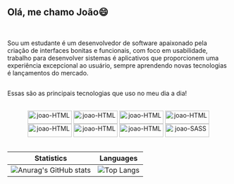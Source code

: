 ## Olá, me chamo João😄

<br />

Sou um estudante é um desenvolvedor de software apaixonado pela criação de interfaces bonitas e funcionais, com foco em usabilidade, trabalho para desenvolver sistemas é aplicativos que proporcionem uma experiência excepcional ao usuário, sempre aprendendo novas tecnologias é lançamentos do mercado.

##

Essas são as principais tecnologias que uso no meu dia a dia!

<div style="display: inline_block" align="center">
<br />
 
  <img align="center" alt="joao-HTML" height="30" width="100" src="https://img.shields.io/badge/JavaScript-F7DF1E?style=for-the-badge&logo=javascript&logoColor=black">
  <img align="center" alt="joao-HTML" height="30" width="100" src= "https://img.shields.io/badge/TypeScript-007ACC?style=for-the-badge&logo=typescript&logoColor=white">
  <img align="center" alt="joao-HTML" height="30" width="100" src= "https://img.shields.io/badge/Java-ED8B00?style=for-the-badge&logo=openjdk&logoColor=white">
  <img align="center" alt="joao-HTML" height="30" width="100" src= "https://img.shields.io/badge/Python-3776AB?style=for-the-badge&logo=python&logoColor=white">
  <img align="center" alt="joao-HTML" height="30" width="100" src= "https://img.shields.io/badge/React-20232A?style=for-the-badge&logo=react&logoColor=61DAFB">
  <img align="center" alt="joao-HTML" height="30" width="100" src= "https://img.shields.io/badge/Angular-DD0031?style=for-the-badge&logo=angular&logoColor=white">
  <img align="center" alt="joao-HTML" height="30" width="100" src="https://img.shields.io/badge/Tailwind_CSS-38B2AC?style=for-the-badge&logo=tailwind-css&logoColor=white">
  <img align="center" alt="joao-SASS" height="30" width="100" src="https://img.shields.io/badge/Sass-CC6699?style=for-the-badge&logo=sass&logoColor=white">


<div align="center">

  <br/>
  
  | Statistics|Languages |
  |--|--|
  |![Anurag's GitHub stats](https://github-readme-stats.vercel.app/api?username=Jaunvava&show_icons=true&theme=)|![Top Langs](https://github-readme-stats.vercel.app/api/top-langs/?username=jaunvava&layout=donut)|
  
  <br/>
</div>

##
